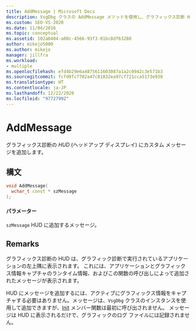```yaml
---
title: AddMessage | Microsoft Docs
description: VsgDbg クラスの AddMessage メソッドを使用し、グラフィックス診断 HUD (ヘッドアップ ディスプレイ) にカスタム メッセージを追加します。
ms.custom: SEO-VS-2020
ms.date: 11/04/2016
ms.topic: conceptual
ms.assetid: 102a0404-a00c-4566-93f3-01bc8df63280
author: mikejo5000
ms.author: mikejo
manager: jillfra
ms.workload:
- multiple
ms.openlocfilehash: efd4b29e6a4875611603087a1a2c0942c3e571b3
ms.sourcegitcommit: fcfd0fc7702a47c81832ea97cf721cca5173e930
ms.translationtype: HT
ms.contentlocale: ja-JP
ms.lasthandoff: 12/22/2020
ms.locfileid: "97727992"
---
```

# <a name="addmessage"></a>AddMessage
グラフィックス診断の *HUD* (ヘッドアップ ディスプレイ) にカスタム メッセージを追加します。

## <a name="syntax"></a>構文

```C++
void AddMessage(
  wchar_t const * szMessage
);
```

#### <a name="parameters"></a>パラメーター
 `szMessage` HUD に追加するメッセージ。

## <a name="remarks"></a>Remarks
 グラフィックス診断の HUD は、グラフィック診断で実行されているアプリケーションの左上隅に表示されます。 これには、アプリケーションとグラフィックス情報キャプチャのランタイム情報、およびこの関数の呼び出しによって追加されたメッセージが表示されます。

 HUD にメッセージを追加するには、アクティブにグラフィックス情報をキャプチャする必要はありません。メッセージは、`VsgDbg` クラスのインスタンスを使用して追加できますが、[Init](init.md) メンバー関数は最初に呼び出されません。 メッセージは HUD に表示されるだけで、グラフィックのログ ファイルには記録されません。